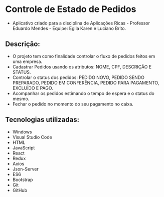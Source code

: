 # Controle de Estado de Pedidos
- Aplicativo criado para a disciplina de Aplicações Ricas - Professor Eduardo Mendes - Equipe: Egila Karen e Luciano Brito.

## Descrição:

- O projeto tem como finalidade controlar o fluxo de pedidos feitos em uma empresa.
- Cadastrar Pedidos usando os atributos: NOME, CPF, DESCRIÇÃO E STATUS.
- Controlar o status dos pedidos: PEDIDO NOVO, PEDIDO SENDO PREPARADO, PEDIDO EM CONFERÊNCIA, PEDIDO PARA PAGAMENTO, EXCLUÍDO E PAGO.
- Acompanhar os pedidos estimando o tempo de espera e o status do mesmo.
- Fechar o pedido no momento do seu pagamento no caixa. 

## Tecnologias utilizadas:

- Windows
- Visual Studio Code
- HTML
- JavaScript
- React
- Redux
- Axios
- Json-Server
- ES6
- Bootstrap
- Git
- GitHub
